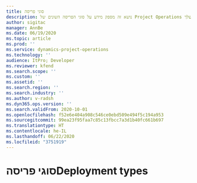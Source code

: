 ```yaml
---
title: סוגי פריסה
description: נושא זה מספק מידע על סוגי הפריסה השונים של Project Operations ועוזר לך לקבוע מה מתאים לחברה שלך.
author: sigitac
manager: AnnBe
ms.date: 06/19/2020
ms.topic: article
ms.prod: ''
ms.service: dynamics-project-operations
ms.technology: ''
audience: ItPro; Developer
ms.reviewer: kfend
ms.search.scope: ''
ms.custom: ''
ms.assetid: ''
ms.search.region: ''
ms.search.industry: ''
ms.author: v-radsh
ms.dyn365.ops.version: ''
ms.search.validFrom: 2020-10-01
ms.openlocfilehash: f52e6e404a908c546ce0ebd509e494f5c194a953
ms.sourcegitcommit: 99ea23f95faa7c85c13fbcc7a3d1b40fc661b697
ms.translationtype: HT
ms.contentlocale: he-IL
ms.lasthandoff: 06/22/2020
ms.locfileid: "3751919"
---
```

# <a name="deployment-types"></a><span data-ttu-id="caddf-103">סוגי פריסה</span><span class="sxs-lookup"><span data-stu-id="caddf-103">Deployment types</span></span>

